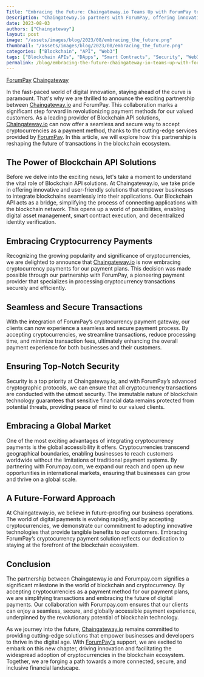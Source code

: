```yaml
---
Title: "Embracing the Future: Chaingateway.io Teams Up with ForumPay to Accept"
Description: "Chaingateway.io partners with ForumPay, offering innovative Blockchain API solutions to enable seamless and secure cryptocurrency payments, revolutionizing the future of transactions in the blockchain ecosystem."
date: 2023-08-03
authors: ["Chaingateway"]
layout: post
image: "/assets/images/blog/2023/08/embracing_the_future.png"
thumbnail: "/assets/images/blog/2023/08/embracing_the_future.png"
categories: ["Blockchain", "API", "Web3"]
tags: ["Blockchain APIs", "DApps", "Smart Contracts", "Security", "Web3", "Web3 Future", "Decentralized Web3"]
permalink: /blog/embracing-the-future-chaingateway-io-teams-up-with-forumpay-to-accept/
---
```

[ForumPay](https://forumpay.com/)
[Chaingateway](https://chaingateway.io/)

In the fast-paced world of digital innovation, staying ahead of the curve is paramount. That's why we are thrilled to announce the exciting partnership between [Chaingateway.io](https://chaingateway.io/) and ForumPay. This collaboration marks a significant step forward in revolutionizing payment methods for our valued customers. As a leading provider of Blockchain API solutions, [Chaingateway.io](https://chaingateway.io/) can now offer a seamless and secure way to accept cryptocurrencies as a payment method, thanks to the cutting-edge services provided by [ForumPay](https://forumpay.com/). In this article, we will explore how this partnership is reshaping the future of transactions in the blockchain ecosystem.

## The Power of Blockchain API Solutions

Before we delve into the exciting news, let's take a moment to understand the vital role of Blockchain API solutions. At Chaingateway.io, we take pride in offering innovative and user-friendly solutions that empower businesses to integrate blockchains seamlessly into their applications. Our Blockchain API acts as a bridge, simplifying the process of connecting applications with the blockchain network. This opens up a world of possibilities, enabling digital asset management, smart contract execution, and decentralized identity verification.

## Embracing Cryptocurrency Payments

Recognizing the growing popularity and significance of cryptocurrencies, we are delighted to announce that [Chaingateway.io](https://chaingateway.io/) is now embracing cryptocurrency payments for our payment plans. This decision was made possible through our partnership with ForumPay, a pioneering payment provider that specializes in processing cryptocurrency transactions securely and efficiently.

## Seamless and Secure Transactions

With the integration of ForumPay’s cryptocurrency payment gateway, our clients can now experience a seamless and secure payment process. By accepting cryptocurrencies, we streamline transactions, reduce processing time, and minimize transaction fees, ultimately enhancing the overall payment experience for both businesses and their customers.

## Ensuring Top-Notch Security

Security is a top priority at Chaingateway.io, and with ForumPay’s advanced cryptographic protocols, we can ensure that all cryptocurrency transactions are conducted with the utmost security. The immutable nature of blockchain technology guarantees that sensitive financial data remains protected from potential threats, providing peace of mind to our valued clients.

## Embracing a Global Market

One of the most exciting advantages of integrating cryptocurrency payments is the global accessibility it offers. Cryptocurrencies transcend geographical boundaries, enabling businesses to reach customers worldwide without the limitations of traditional payment systems. By partnering with Forumpay.com, we expand our reach and open up new opportunities in international markets, ensuring that businesses can grow and thrive on a global scale.

## A Future-Forward Approach

At Chaingateway.io, we believe in future-proofing our business operations. The world of digital payments is evolving rapidly, and by accepting cryptocurrencies, we demonstrate our commitment to adopting innovative technologies that provide tangible benefits to our customers. Embracing ForumPay’s cryptocurrency payment solution reflects our dedication to staying at the forefront of the blockchain ecosystem.

## Conclusion

The partnership between Chaingateway.io and Forumpay.com signifies a significant milestone in the world of blockchain and cryptocurrency. By accepting cryptocurrencies as a payment method for our payment plans, we are simplifying transactions and embracing the future of digital payments. Our collaboration with Forumpay.com ensures that our clients can enjoy a seamless, secure, and globally accessible payment experience, underpinned by the revolutionary potential of blockchain technology.

As we journey into the future, [Chaingateway.io](https://chaingateway.io/) remains committed to providing cutting-edge solutions that empower businesses and developers to thrive in the digital age. With [ForumPay's](https://forumpay.com/) support, we are excited to embark on this new chapter, driving innovation and facilitating the widespread adoption of cryptocurrencies in the blockchain ecosystem. Together, we are forging a path towards a more connected, secure, and inclusive financial landscape.
